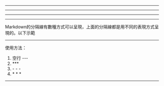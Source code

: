 
---
***
- - -
* * *

Markdown的分隔線有數種方式可以呈現，上面的分隔線都是用不同的表現方式呈現的。以下示範

---

使用方法：
1. 空行
    -\-\-
2. \*\*\*
3. \- \- \-
4. \* \* \*
---
